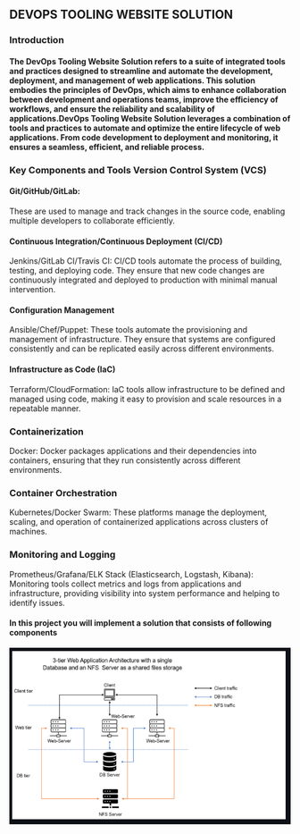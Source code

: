 
##  DEVOPS TOOLING WEBSITE SOLUTION
###   Introduction

#### The DevOps Tooling Website Solution refers to a suite of integrated tools and practices designed to streamline and automate the development, deployment, and management of web applications. This solution embodies the principles of DevOps, which aims to enhance collaboration between development and operations teams, improve the efficiency of workflows, and ensure the reliability and scalability of applications.DevOps Tooling Website Solution leverages a combination of tools and practices to automate and optimize the entire lifecycle of web applications. From code development to deployment and monitoring, it ensures a seamless, efficient, and reliable process.

###    Key Components and Tools Version Control System (VCS)

####  Git/GitHub/GitLab: 
These are used to manage and track changes in the source code, enabling multiple developers to collaborate efficiently.

####  Continuous Integration/Continuous Deployment (CI/CD)

Jenkins/GitLab CI/Travis CI: CI/CD tools automate the process of building, testing, and deploying code. They ensure that new code changes are continuously integrated and deployed to production with minimal manual intervention.

####  Configuration Management

Ansible/Chef/Puppet: These tools automate the provisioning and management of infrastructure. They ensure that systems are configured consistently and can be replicated easily across different environments.

####  Infrastructure as Code (IaC)

Terraform/CloudFormation: IaC tools allow infrastructure to be defined and managed using code, making it easy to provision and scale resources in a repeatable manner.

###  Containerization

Docker: Docker packages applications and their dependencies into containers, ensuring that they run consistently across different environments.

###  Container Orchestration

Kubernetes/Docker Swarm: These platforms manage the deployment, scaling, and operation of containerized applications across clusters of machines.

### Monitoring and Logging

Prometheus/Grafana/ELK Stack (Elasticsearch, Logstash, Kibana): Monitoring tools collect metrics and logs from applications and infrastructure, providing visibility into system performance and helping to identify issues.

####   In this project you will implement a solution that consists of following components

![DTW](<IMAGES/001.png>)
